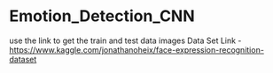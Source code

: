 # Emotion_Detection_CNN
use the link  to get the train and test data images
Data Set Link - https://www.kaggle.com/jonathanoheix/face-expression-recognition-dataset

